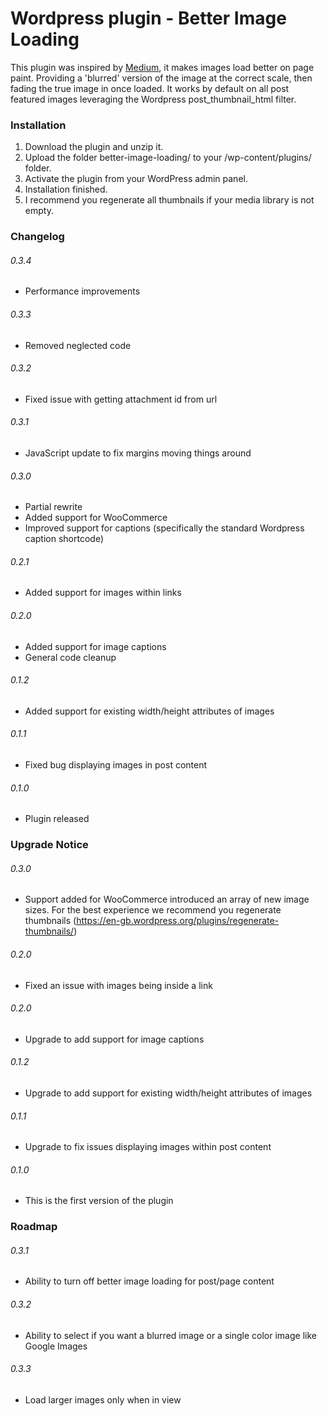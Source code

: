 # Wordpress plugin - Better Image Loading

This plugin was inspired by [Medium](https://medium.com), it makes images load better on page paint. Providing a 'blurred' version of the image at the correct scale, then fading the true image in once loaded.
It works by default on all post featured images leveraging the Wordpress post_thumbnail_html filter.


### Installation

1. Download the plugin and unzip it.
2. Upload the folder better-image-loading/ to your /wp-content/plugins/ folder.
3. Activate the plugin from your WordPress admin panel.
4. Installation finished.
5. I recommend you regenerate all thumbnails if your media library is not empty.

### Changelog

###### 0.3.4
* Performance improvements

###### 0.3.3
* Removed neglected code

###### 0.3.2
* Fixed issue with getting attachment id from url

###### 0.3.1
* JavaScript update to fix margins moving things around

###### 0.3.0
* Partial rewrite
* Added support for WooCommerce
* Improved support for captions (specifically the standard Wordpress caption shortcode)

###### 0.2.1
* Added support for images within links

###### 0.2.0
* Added support for image captions
* General code cleanup

###### 0.1.2
* Added support for existing width/height attributes of images

###### 0.1.1
* Fixed bug displaying images in post content

###### 0.1.0
* Plugin released

### Upgrade Notice

###### 0.3.0
* Support added for WooCommerce introduced an array of new image sizes. For the best experience we recommend you regenerate thumbnails (https://en-gb.wordpress.org/plugins/regenerate-thumbnails/)

###### 0.2.0
* Fixed an issue with images being inside a link

###### 0.2.0
* Upgrade to add support for image captions

###### 0.1.2
* Upgrade to add support for existing width/height attributes of images

###### 0.1.1
* Upgrade to fix issues displaying images within post content

###### 0.1.0
* This is the first version of the plugin

### Roadmap

###### 0.3.1
* Ability to turn off better image loading for post/page content

###### 0.3.2
* Ability to select if you want a blurred image or a single color image like Google Images

###### 0.3.3
* Load larger images only when in view
